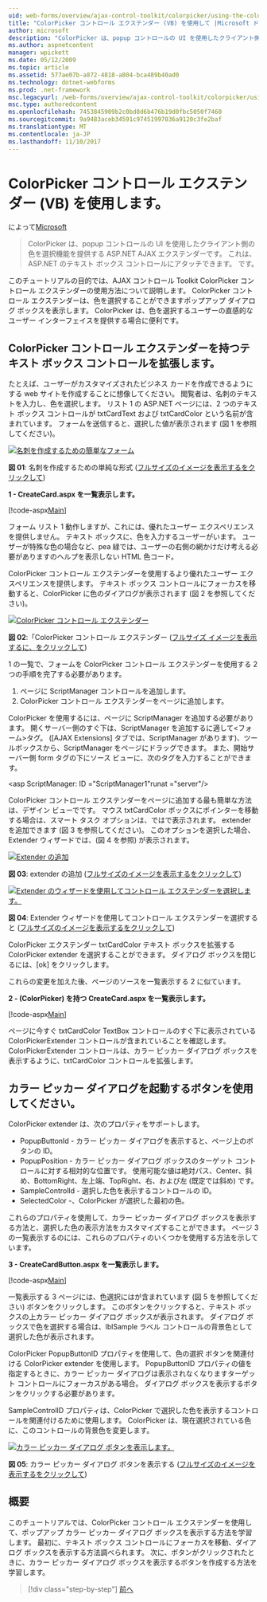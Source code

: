 ```yaml
---
uid: web-forms/overview/ajax-control-toolkit/colorpicker/using-the-colorpicker-control-extender-vb
title: "ColorPicker コントロール エクステンダー (VB) を使用して |Microsoft ドキュメント"
author: microsoft
description: "ColorPicker は、popup コントロールの UI を使用したクライアント側の色を選択機能を提供する ASP.NET AJAX エクステンダーです。 すべての ASP.NET にアタッチできます."
ms.author: aspnetcontent
manager: wpickett
ms.date: 05/12/2009
ms.topic: article
ms.assetid: 577ae07b-a872-4818-a804-bca489b40ad0
ms.technology: dotnet-webforms
ms.prod: .net-framework
msc.legacyurl: /web-forms/overview/ajax-control-toolkit/colorpicker/using-the-colorpicker-control-extender-vb
msc.type: authoredcontent
ms.openlocfilehash: 7453845909b2c0bd8d6b476b19d0fbc5050f7460
ms.sourcegitcommit: 9a9483aceb34591c97451997036a9120c3fe2baf
ms.translationtype: MT
ms.contentlocale: ja-JP
ms.lasthandoff: 11/10/2017
---
```

<a name="using-the-colorpicker-control-extender-vb"></a>ColorPicker コントロール エクステンダー (VB) を使用します。
====================
によって[Microsoft](https://github.com/microsoft)

> ColorPicker は、popup コントロールの UI を使用したクライアント側の色を選択機能を提供する ASP.NET AJAX エクステンダーです。 これは、ASP.NET のテキスト ボックス コントロールにアタッチできます。 です。


このチュートリアルの目的では、AJAX コントロール Toolkit ColorPicker コントロール エクステンダーの使用方法について説明します。 ColorPicker コントロール エクステンダーは、色を選択することができますポップアップ ダイアログ ボックスを表示します。 ColorPicker は、色を選択するユーザーの直感的なユーザー インターフェイスを提供する場合に便利です。

## <a name="extending-a-textbox-control-with-the-colorpicker-control-extender"></a>ColorPicker コントロール エクステンダーを持つテキスト ボックス コントロールを拡張します。

たとえば、ユーザーがカスタマイズされたビジネス カードを作成できるようにする web サイトを作成することに想像してください。 閲覧者は、名刺のテキストを入力し、色を選択します。 リスト 1 の ASP.NET ページには、2 つのテキスト ボックス コントロールが txtCardText および txtCardColor という名前が含まれています。 フォームを送信すると、選択した値が表示されます (図 1 を参照してください)。


[![名刺を作成するための簡単なフォーム](using-the-colorpicker-control-extender-vb/_static/image1.jpg)](using-the-colorpicker-control-extender-vb/_static/image1.png)

**図 01**: 名刺を作成するための単純な形式 ([フルサイズのイメージを表示するをクリックして](using-the-colorpicker-control-extender-vb/_static/image2.png))


**1 - CreateCard.aspx を一覧表示します。**

[!code-aspx[Main](using-the-colorpicker-control-extender-vb/samples/sample1.aspx)]

フォーム リスト 1 動作しますが、これには、優れたユーザー エクスペリエンスを提供しません。 テキスト ボックスに、色を入力するユーザーがいます。 ユーザーが特殊な色の場合など、pea 緑では、ユーザーの右側の網かけだけ考える必要がありますのヘルプを表示しない HTML 色コード。

ColorPicker コントロール エクステンダーを使用するより優れたユーザー エクスペリエンスを提供します。 テキスト ボックス コントロールにフォーカスを移動すると、ColorPicker に色のダイアログが表示されます (図 2 を参照してください)。


[![ColorPicker コントロール エクステンダー](using-the-colorpicker-control-extender-vb/_static/image2.jpg)](using-the-colorpicker-control-extender-vb/_static/image3.png)

**図 02**:「ColorPicker コントロール エクステンダー ([フルサイズ イメージを表示するに、をクリックして](using-the-colorpicker-control-extender-vb/_static/image4.png))


1 の一覧で、フォームを ColorPicker コントロール エクステンダーを使用する 2 つの手順を完了する必要があります。

1. ページに ScriptManager コントロールを追加します。
2. ColorPicker コントロール エクステンダーをページに追加します。

ColorPicker を使用するには、ページに ScriptManager を追加する必要があります。 開くサーバー側のすぐ下は、ScriptManager を追加するに適して&lt;フォーム&gt;タグ。 ([AJAX Extensions] タブでは、ScriptManager があります)、ツールボックスから、ScriptManager をページにドラッグできます。 また、開始サーバー側 form タグの下にソース ビューに、次のタグを入力することができます。

&lt;asp ScriptManager: ID ="ScriptManager1"runat ="server"/&gt;

ColorPicker コントロール エクステンダーをページに追加する最も簡単な方法は、デザイン ビューでです。 マウス txtCardColor ボックスにポインターを移動する場合は、スマート タスク オプションは、ではで表示されます。 extender を追加できます (図 3 を参照してください)。 このオプションを選択した場合、Extender ウィザードでは、(図 4 を参照) が表示されます。


[![Extender の追加](using-the-colorpicker-control-extender-vb/_static/image3.jpg)](using-the-colorpicker-control-extender-vb/_static/image5.png)

**図 03**: extender の追加 ([フルサイズのイメージを表示するをクリックして](using-the-colorpicker-control-extender-vb/_static/image6.png))


[![Extender のウィザードを使用してコントロール エクステンダーを選択します。](using-the-colorpicker-control-extender-vb/_static/image4.jpg)](using-the-colorpicker-control-extender-vb/_static/image7.png)

**図 04**: Extender ウィザードを使用してコントロール エクステンダーを選択すると ([フルサイズのイメージを表示するをクリックして](using-the-colorpicker-control-extender-vb/_static/image8.png))


ColorPicker エクステンダー txtCardColor テキスト ボックスを拡張する ColorPicker extender を選択することができます。 ダイアログ ボックスを閉じるには、[ok] をクリックします。

これらの変更を加えた後、ページのソースを一覧表示する 2 に似ています。

**2 - (ColorPicker) を持つ CreateCard.aspx を一覧表示します。**

[!code-aspx[Main](using-the-colorpicker-control-extender-vb/samples/sample2.aspx)]

ページに今すぐ txtCardColor TextBox コントロールのすぐ下に表示されている ColorPickerExtender コントロールが含まれていることを確認します。 ColorPickerExtender コントロールは、カラー ピッカー ダイアログ ボックスを表示するように、txtCardColor コントロールを拡張します。

## <a name="using-a-button-to-launch-the-color-picker-dialog"></a>カラー ピッカー ダイアログを起動するボタンを使用してください。

ColorPicker extender は、次のプロパティをサポートします。

- PopupButtonId - カラー ピッカー ダイアログを表示すると、ページ上のボタンの ID。
- PopupPosition - カラー ピッカー ダイアログ ボックスのターゲット コントロールに対する相対的な位置です。 使用可能な値は絶対パス、Center、斜め、BottomRight、左上端、TopRight、右、および左 (既定では斜め) です。
- SampleControlId - 選択した色を表示するコントロールの ID。
- SelectedColor -、ColorPicker が選択した最初の色。

これらのプロパティを使用して、カラー ピッカー ダイアログ ボックスを表示する方法と、選択した色の表示方法をカスタマイズすることができます。 ページ 3 の一覧表示するのには、これらのプロパティのいくつかを使用する方法を示しています。

**3 - CreateCardButton.aspx を一覧表示します。**

[!code-aspx[Main](using-the-colorpicker-control-extender-vb/samples/sample3.aspx)]

一覧表示する 3 ページには、色選択にはが含まれています (図 5 を参照してください) ボタンをクリックします。 このボタンをクリックすると、テキスト ボックスの上カラー ピッカー ダイアログ ボックスが表示されます。 ダイアログ ボックスで色を選択する場合は、lblSample ラベル コントロールの背景色として選択した色が表示されます。

ColorPicker PopupButtonID プロパティを使用して、色の選択 ボタンを関連付ける ColorPicker extender を使用します。 PopupButtonID プロパティの値を指定するときに、カラー ピッカー ダイアログは表示されなくなりますターゲット コントロールにフォーカスがある場合。 ダイアログ ボックスを表示するボタンをクリックする必要があります。

SampleControlID プロパティは、ColorPicker で選択した色を表示するコントロールを関連付けるために使用します。 ColorPicker は、現在選択されている色に、このコントロールの背景色を変更します。


[![カラー ピッカー ダイアログ ボタンを表示します。](using-the-colorpicker-control-extender-vb/_static/image5.jpg)](using-the-colorpicker-control-extender-vb/_static/image9.png)

**図 05**: カラー ピッカー ダイアログ ボタンを表示する ([フルサイズのイメージを表示するをクリックして](using-the-colorpicker-control-extender-vb/_static/image10.png))


## <a name="summary"></a>概要

このチュートリアルでは、ColorPicker コントロール エクステンダーを使用して、ポップアップ カラー ピッカー ダイアログ ボックスを表示する方法を学習します。 最初に、テキスト ボックス コントロールにフォーカスを移動、ダイアログ ボックスを表示する方法調べられます。 次に、ボタンがクリックされたときに、カラー ピッカー ダイアログ ボックスを表示するボタンを作成する方法を学習します。

>[!div class="step-by-step"]
[前へ](using-the-colorpicker-control-extender-cs.md)

